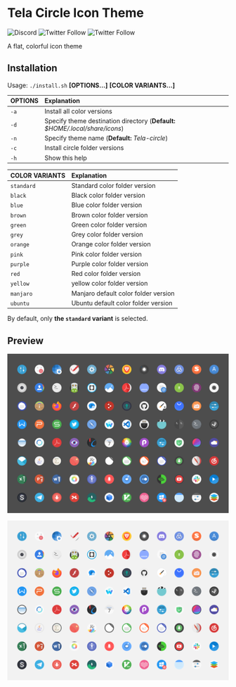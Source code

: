 # Tela Circle Icon Theme
![Discord](https://img.shields.io/discord/953321802124378202?logo=discord)
![Twitter Follow](https://img.shields.io/twitter/follow/vinceliuice)
![Twitter Follow](https://img.shields.io/twitter/follow/Molasses_Lover)

A flat, colorful icon theme

## Installation

Usage:  `./install.sh`  **[OPTIONS...]** **[COLOR VARIANTS...]**

| OPTIONS     | Explanation                                                                   |
|:------------|:------------------------------------------------------------------------------|
| `-a`        | Install all color versions                                                    |
| `-d`        | Specify theme destination directory (**Default:** _$HOME/.local/share/icons_) |
| `-n`        | Specify theme name (**Default:** _Tela-circle_)                               |
| `-c`        | Install circle folder versions                                                |
| `-h`        | Show this help                                                                |

| COLOR VARIANTS    | Explanation                           |
|:------------------|:--------------------------------------|
| `standard`        | Standard color folder version         |
| `black`           | Black color folder version            |
| `blue`            | Blue color folder version             |
| `brown`           | Brown color folder version            |
| `green`           | Green color folder version            |
| `grey`            | Grey color folder version             |
| `orange`          | Orange color folder version           |
| `pink`            | Pink color folder version             |
| `purple`          | Purple color folder version           |
| `red`             | Red color folder version              |
| `yellow`          | yellow color folder version           |
| `manjaro`         | Manjaro default color folder version  |
| `ubuntu`          | Ubuntu default color folder version   |

By default, only **the `standard` variant** is selected.

## Preview

![Tela](preview.png)

![Tela-light](preview-light.png)
